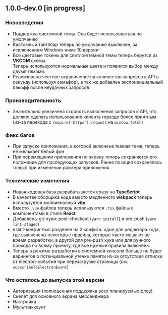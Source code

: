 ## 1.0.0-dev.0 [in progress]

### Нововведения

- Поддержка системной темы. Она будет использоваться по умолчанию
- Кастомный тайтлбар теперь по умолчанию выключен, за исключением Windows ниже 10 версии
- Все цветовые токены для светлой/темной темы теперь берутся из **VKCOM** схемы.  
  Теперь используются нормальные цвета и появился выбор между двумя темами.
- Реализовано честное ограничение на количество запросов к API в секунду
  (используя семафор), а так же добавлен экспоненциальный бэкофф после неудачных запросов

### Производительность

- Значительно увеличена скорость выполнения запросов к API, что должно сделать
  использование клиента гораздо более приятным
  (из-за перехода с `require('https').request` на `window.fetch`)

### Фикс багов

- При запуске приложения, в которой включена темная тема, теперь не мелькает белый фон
- При перемещении приложения по экрану теперь сохраняется его положение для последующих запусков.
  Ранее позиция сохранялась только при изменении размера приложения

### Технические изменения

- Новая кодовая база разрабатывается сразу на **TypeScript**
- В качестве сборщика кода вместо медленного **webpack** теперь используется молниеносный **vite**
- Вместо `.vue` файлов теперь используются `.tsx` файлы с компонентами в стиле **React**
- Добавлены git-хуки: post-checkout (`yarn install`) и pre-push (`yarn lint-staged`)
- eslint-конфиг был разделен на 2 конфига: один для редактора кода,
  где выключены некоторые правила, которые часто мешают во время разработки,
  а другой для pre-push хука или для ручного прохода по всему проекту,
  где все нужные правила включены
- Теперь в режиме разработки в системной консоли больше не будет варнингов о 
  потенциальной утечке памяти из-за отсутствия отписки от electron-событий
  при перезагрузке страницы (см. `subscribeToElectronEvent`)

### Что осталось до выпуска этой версии

- Авторизация (полноценная поддержка всех планируемых флоу)
- Скелет для основного экрана мессенджера
- Настройки
- Мультиаккаунт
